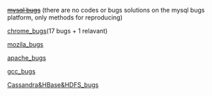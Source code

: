
~~[mysql bugs](https://github.com/tanhuang01/bugstatics/blob/main/mysql_bugs.md)~~ (there are no codes or bugs solutions on the mysql bugs platform, only methods for reproducing)

[chrome_bugs](https://github.com/tanhuang01/bugstatics/blob/main/chromium_bugs.md)(17 bugs + 1 relavant)

[mozila_bugs](https://github.com/tanhuang01/bugstatics/blob/main/mozila_bugs.md)

[apache_bugs](https://github.com/tanhuang01/bugstatics/blob/main/apache_bugs.md)

[gcc_bugs](https://github.com/tanhuang01/bugstatics/blob/main/GCC_bugs.md)

[Cassandra&HBase&HDFS_bugs](https://github.com/tanhuang01/bugstatics/blob/main/Cassandra_Hbase_HDFS_bugs.md)

